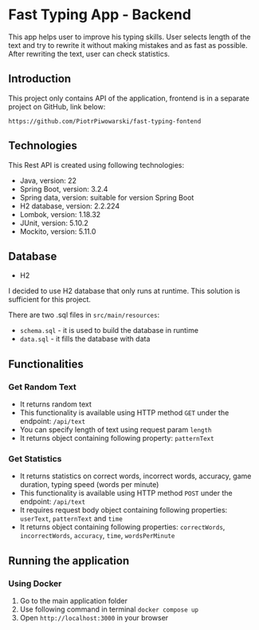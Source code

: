 # Fast Typing App - Backend
This app helps user to improve his typing skills. User selects length of the text and try to rewrite it without making mistakes
and as fast as possible. After rewriting the text, user can check statistics.

## Introduction
This project only contains API of the application, frontend is in a separate project on GitHub, link below:

`https://github.com/PiotrPiwowarski/fast-typing-fontend`

## Technologies
This Rest API is created using following technologies:
* Java, version: 22
* Spring Boot, version: 3.2.4
* Spring data, version: suitable for version Spring Boot
* H2 database, version: 2.2.224
* Lombok, version: 1.18.32
* JUnit, version: 5.10.2
* Mockito, version: 5.11.0

## Database
* H2

I decided to use H2 database that only runs at runtime. This solution is sufficient for this project.

There are two .sql files in `src/main/resources`:
* `schema.sql` - it is used to build the database in runtime
* `data.sql` - it fills the database with data

## Functionalities
### Get Random Text
* It returns random text
* This functionality is available using HTTP method `GET` under the endpoint: `/api/text`
* You can specify length of text using request param `length` 
* It returns object containing following property: `patternText` 

### Get Statistics
* It returns statistics on correct words, incorrect words, accuracy, game duration, typing speed (words per minute)
* This functionality is available using HTTP method `POST` under the endpoint: `/api/text`
* It requires request body object containing following properties:  `userText`, `patternText` and `time`
* It returns object containing following properties: `correctWords`, `incorrectWords`, `accuracy`, `time`, `wordsPerMinute`

## Running the application
### Using Docker
1. Go to the main application folder 
2. Use following command in terminal `docker compose up`
3. Open `http://localhost:3000` in your browser
